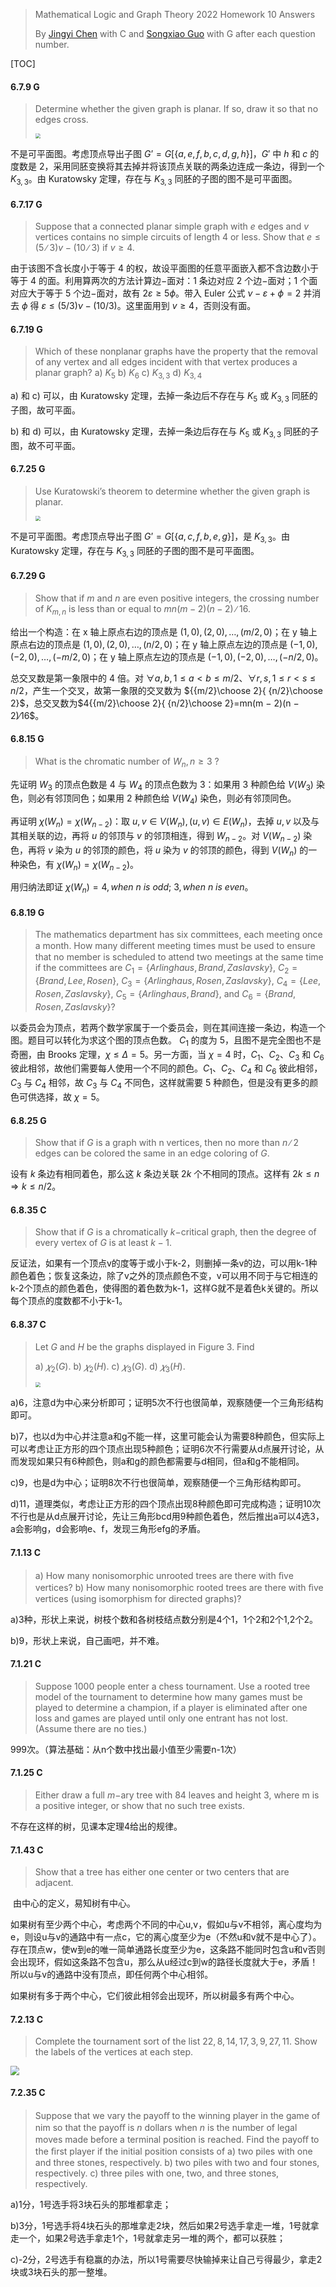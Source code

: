 >Mathematical Logic and Graph Theory 2022 Homework 10 Answers
>
>By [Jingyi Chen](chenjingyi071@mail.ustc.edu.cn) with C and [Songxiao Guo](logname@mail.ustc.edu.cn) with G after each question number.

[TOC]

#### 6.7.9 G

>Determine whether the given graph is planar. If so, draw it so that no edges cross.
>
><img src="../asserts/6_7_9.png" style="zoom:50%;" />

不是可平面图。考虑顶点导出子图 $G’=G[\{a,e,f,b,c,d,g,h\}]$，$G'$ 中 $h$ 和 $c$ 的度数是 $2$，采用同胚变换将其去掉并将该顶点关联的两条边连成一条边，得到一个 $K_{3,3}$。由 Kuratowsky 定理，存在与 $K_{3,3}$ 同胚的子图的图不是可平面图。

#### 6.7.17 G

>Suppose that a connected planar simple graph with $e$ edges and $v$ vertices contains no simple circuits of length $4$ or less. Show that $e ≤ (5∕3)v − (10∕3)$ if $v ≥ 4$.

由于该图不含长度小于等于 $4$ 的权，故设平面图的任意平面嵌入都不含边数小于等于 $4$ 的面。利用算两次的方法计算边$-$面对：$1$ 条边对应 $2$ 个边$-$面对；$1$ 个面对应大于等于 $5$ 个边$-$面对，故有 $2\varepsilon\geq5\phi$。带入 Euler 公式 $\nu-\varepsilon+\phi=2$ 并消去 $\phi$ 得 $\varepsilon\leq(5/3)\nu-(10/3)$。这里面用到 $v\geq4$，否则没有面。

#### 6.7.19 G

>Which of these nonplanar graphs have the property that the removal of any vertex and all edges incident with that vertex produces a planar graph?
>a) $K_ 5$	b) $K_ 6$	c) $K_ {3,3}$	d) $K _{3,4}$

a) 和 c) 可以，由 Kuratowsky 定理，去掉一条边后不存在与 $K_5$ 或 $K_{3,3}$ 同胚的子图，故可平面。

b) 和 d) 可以，由 Kuratowsky 定理，去掉一条边后存在与 $K_5$ 或 $K_{3,3}$ 同胚的子图，故不可平面。

#### 6.7.25 G

>Use Kuratowski’s theorem to determine whether the given graph is planar.
>
><img src="../asserts/6_7_25.png" style="zoom:50%;" />

不是可平面图。考虑顶点导出子图 $G’=G[\{a,c,f,b,e,g\}]$，是 $K_{3,3}$。由 Kuratowsky 定理，存在与 $K_{3,3}$ 同胚的子图的图不是可平面图。

#### 6.7.29 G

>Show that if $m$ and $n$ are even positive integers, the crossing number of $K_{ m,n}$ is less than or equal to $mn(m − 2)(n − 2)∕16$.

给出一个构造：在 x 轴上原点右边的顶点是 $(1,0),(2,0),\dots,(m/2,0)$；在 y 轴上原点右边的顶点是 $(1,0),(2,0),\dots,(n/2,0)$；在 y 轴上原点左边的顶点是 $(-1,0),(-2,0),\dots,(-m/2,0)$；在 y 轴上原点左边的顶点是 $(-1,0),(-2,0),\dots,(-n/2,0)$。

总交叉数是第一象限中的 $4$ 倍。对 $\forall a,b, 1\leq a<b\leq m/2$、$\forall r,s, 1\leq r<s\leq n/2$，产生一个交叉，故第一象限的交叉数为 ${{m/2}\choose 2}{ {n/2}\choose 2}$，总交叉数为$4{{m/2}\choose 2}{ {n/2}\choose 2}=mn(m − 2)(n − 2)∕16$。

#### 6.8.15 G

> What is the chromatic number of $W_ n,n\geq3$ ?

先证明 $W_3$ 的顶点色数是 $4$ 与 $W_4$ 的顶点色数为 $3$：如果用 $3$ 种颜色给 $V(W_3)$ 染色，则必有邻顶同色；如果用 $2$ 种颜色给 $V(W_4)$ 染色，则必有邻顶同色。

再证明 $\chi(W_n)=\chi(W_{n-2})$：取 $u,v\in V(W_n),(u,v)\in E(W_n)$，去掉 $u,v$ 以及与其相关联的边，再将 $u$ 的邻顶与 $v$ 的邻顶相连，得到 $W_{n-2}$。对 $V(W_{n-2})$ 染色，再将 $v$ 染为 $u$ 的邻顶的颜色，将 $u$ 染为 $v$ 的邻顶的颜色，得到 $V(W_n)$ 的一种染色，有 $\chi(W_n)=\chi(W_{n-2})$。

用归纳法即证 $\chi(W_n)=4,when\ n\ is\ odd;\ 3,when\ n\ is\ even$。

#### 6.8.19 G

>The mathematics department has six committees, each meeting once a month. How many diﬀerent meeting
>times must be used to ensure that no member is scheduled to attend two meetings at the same time if the committees are $C_ 1 = \{Arlinghaus, Brand, Zaslavsky\}$, $C _2 = \{Brand,Lee, Rosen\}$, $C_ 3 = \{Arlinghaus, Rosen, Zaslavsky\}$, $C_4 = \{Lee, Rosen, Zaslavsky\}$, $C _5 = \{Arlinghaus,
>Brand\}$, and $C _6 = \{Brand, Rosen, Zaslavsky\}$?

以委员会为顶点，若两个数学家属于一个委员会，则在其间连接一条边，构造一个图。题目可以转化为求这个图的顶点色数。 $C_1$ 的度为 $5$，且图不是完全图也不是奇圈，由 Brooks 定理，$\chi\leq\Delta=5$。另一方面，当 $\chi=4$ 时，$C_1$、$C_2$、$C_3$ 和 $C_6$ 彼此相邻，故他们需要每人使用一个不同的颜色。$C_1$、$C_2$、$C_4$ 和 $C_6$ 彼此相邻，$C_3$ 与 $C_4$ 相邻，故 $C_3$ 与 $C_4$ 不同色，这样就需要 $5$ 种颜色，但是没有更多的颜色可供选择，故 $\chi=5$。

#### 6.8.25 G 

>Show that if $G$ is a graph with n vertices, then no more than $n∕2$ edges can be colored the same in an edge coloring of $G$.

设有 $k$ 条边有相同着色，那么这 $k$ 条边关联 $2k$ 个不相同的顶点。这样有 $2k\leq n\Rightarrow k\leq n/2$。

#### 6.8.35 C

>Show that if $G$ is a chromatically $k-$critical graph, then the degree of every vertex of $G$ is at least $k − 1$.

反证法，如果有一个顶点v的度等于或小于k-2，则删掉一条v的边，可以用k-1种颜色着色；恢复这条边，除了v之外的顶点颜色不变，v可以用不同于与它相连的k-2个顶点的颜色着色，使得图的着色数为k-1，这样G就不是着色k关键的。所以每个顶点的度数都不小于k-1。

#### 6.8.37 C

> Let $G$ and $H$ be the graphs displayed in Figure 3. Find
>
> a) $𝜒_ 2 (G)$.	b) $𝜒_ 2 (H)$.	c) $𝜒_ 3 (G)$.	d) $𝜒 _3 (H)$.
>
> <img src="../asserts/6_8_37.png" style="zoom:50%;" />

a)6，注意d为中心来分析即可；证明5次不行也很简单，观察随便一个三角形结构即可。

b)7，也以d为中心并注意a和g不能一样，这里可能会认为需要8种颜色，但实际上可以考虑让正方形的四个顶点出现5种颜色；证明6次不行需要从d点展开讨论，从而发现如果只有6种颜色，则a和g的颜色都需要与d相同，但a和g不能相同。

c)9，也是d为中心；证明8次不行也很简单，观察随便一个三角形结构即可。

d)11，道理类似，考虑让正方形的四个顶点出现8种颜色即可完成构造；证明10次不行也是从d点展开讨论，先让三角形bcd用9种颜色着色，然后推出a可以4选3，a会影响g，d会影响e、f，发现三角形efg的矛盾。

#### 7.1.13 C

>a) How many nonisomorphic unrooted trees are there with ﬁve vertices?
>b) How many nonisomorphic rooted trees are there with ﬁve vertices (using isomorphism for directed graphs)?

a)3种，形状上来说，树枝个数和各树枝结点数分别是4个1，1个2和2个1,2个2。

b)9，形状上来说，自己画吧，并不难。

#### 7.1.21 C

>Suppose $1000$ people enter a chess tournament. Use a rooted tree model of the tournament to determine how
>many games must be played to determine a champion, if a player is eliminated after one loss and games are played until only one entrant has not lost. (Assume there are no ties.)

999次。（算法基础：从n个数中找出最小值至少需要n-1次）

#### 7.1.25 C

>Either draw a full $m-$ary tree with $84$ leaves and height $3$, where m is a positive integer, or show that no such tree exists.

不存在这样的树，见课本定理4给出的规律。

#### 7.1.43 C

>Show that a tree has either one center or two centers that are adjacent.

​		由中心的定义，易知树有中心。

​		如果树有至少两个中心，考虑两个不同的中心u,v，假如u与v不相邻，离心度均为e，则设u与v的通路中有一点c，它的离心度至少为e（不然u和v就不是中心了）。存在顶点w，使w到e的唯一简单通路长度至少为e，这条路不能同时包含u和v否则会出现环，假如这条路不包含u，那么从u经过c到w的路径长度就大于e，矛盾！所以u与v的通路中没有顶点，即任何两个中心相邻。

​		如果树有多于两个中心，它们彼此相邻会出现环，所以树最多有两个中心。

#### 7.2.13 C

>Complete the tournament sort of the list $22, 8, 14, 17, 3, 9, 27, 11$. Show the labels of the vertices at each step.

<img src="../asserts/7_2_13.png" style="zoom:90%;" />

#### 7.2.35 C

>Suppose that we vary the payoﬀ to the winning player in the game of nim so that the payoﬀ is $n$ dollars when $n$ is the number of legal moves made before a terminal position is reached. Find the payoﬀ to the ﬁrst player if the
>initial position consists of
>a) two piles with one and three stones, respectively.
>b) two piles with two and four stones, respectively.
>c) three piles with one, two, and three stones, respectively.

a)1分，1号选手将3块石头的那堆都拿走；

b)3分，1号选手将4块石头的那堆拿走2块，然后如果2号选手拿走一堆，1号就拿走一个，如果2号选手拿走1个，1号就拿走另一堆的两个，都可以获胜；

c)-2分，2号选手有稳赢的办法，所以1号需要尽快输掉来让自己亏得最少，拿走2块或3块石头的那一整堆。